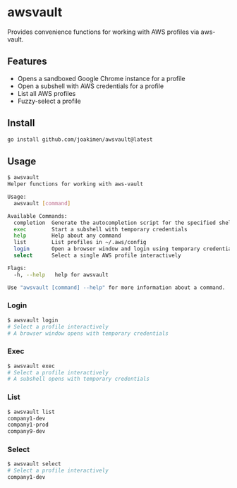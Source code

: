 # awsvault

Provides convenience functions for working with AWS profiles via aws-vault.

## Features

- Opens a sandboxed Google Chrome instance for a profile
- Open a subshell with AWS credentials for a profile
- List all AWS profiles
- Fuzzy-select a profile

## Install

```bash
go install github.com/joakimen/awsvault@latest
```

## Usage

```bash
$ awsvault
Helper functions for working with aws-vault

Usage:
  awsvault [command]

Available Commands:
  completion  Generate the autocompletion script for the specified shell
  exec        Start a subshell with temporary credentials
  help        Help about any command
  list        List profiles in ~/.aws/config
  login       Open a browser window and login using temporary credentials
  select      Select a single AWS profile interactively

Flags:
  -h, --help   help for awsvault

Use "awsvault [command] --help" for more information about a command.
```

### Login

```bash
$ awsvault login
# Select a profile interactively
# A browser window opens with temporary credentials
```

### Exec

```bash
$ awsvault exec
# Select a profile interactively
# A subshell opens with temporary credentials
```

### List

```bash
$ awsvault list
company1-dev
company1-prod
company9-dev
```

### Select

```bash
$ awsvault select
# Select a profile interactively
company1-dev
```
